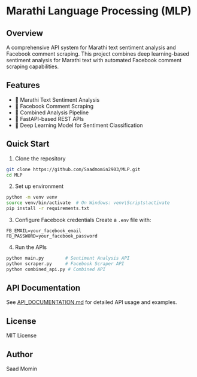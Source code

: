 # Marathi Language Processing (MLP)

## Overview

A comprehensive API system for Marathi text sentiment analysis and Facebook comment scraping. This project combines deep learning-based sentiment analysis for Marathi text with automated Facebook comment scraping capabilities.

## Features

- 🎯 Marathi Text Sentiment Analysis
- 📱 Facebook Comment Scraping
- 🔄 Combined Analysis Pipeline
- 🚀 FastAPI-based REST APIs
- 🤖 Deep Learning Model for Sentiment Classification

## Quick Start

1. Clone the repository

```bash
git clone https://github.com/Saadmomin2903/MLP.git
cd MLP
```

2. Set up environment

```bash
python -m venv venv
source venv/bin/activate  # On Windows: venv\Scripts\activate
pip install -r requirements.txt
```

3. Configure Facebook credentials
   Create a `.env` file with:

```env
FB_EMAIL=your_facebook_email
FB_PASSWORD=your_facebook_password
```

4. Run the APIs

```bash
python main.py        # Sentiment Analysis API
python scraper.py     # Facebook Scraper API
python combined_api.py # Combined API
```

## API Documentation

See [API_DOCUMENTATION.md](API_DOCUMENTATION.md) for detailed API usage and examples.

## License

MIT License

## Author

Saad Momin
